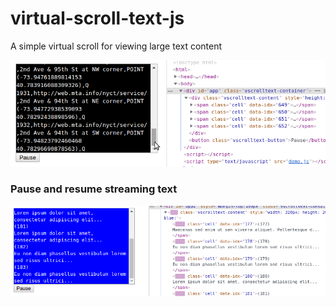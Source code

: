 # virtual-scroll-text-js
A simple virtual scroll for viewing large text content

![](https://github.com/once-ler/virtual-scroll-text-js/blob/master/static/virtual-scroll-text.gif)

### Pause and resume streaming text
![](https://github.com/once-ler/virtual-scroll-text-js/blob/master/static/virtual-scroll-text-pause-resume.gif)
